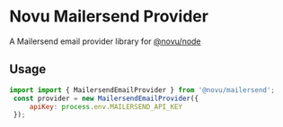 # Novu Mailersend Provider

A Mailersend email provider library for [@novu/node](https://github.com/novu-co/novu)

## Usage

```javascript
import import { MailersendEmailProvider } from '@novu/mailersend';
 const provider = new MailersendEmailProvider({
     apiKey: process.env.MAILERSEND_API_KEY
 });
```
